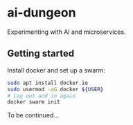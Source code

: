 # ai-dungeon
Experimenting with AI and microservices.

## Getting started

Install docker and set up a swarm:

```sh
sudo apt install docker.io
sudo usermod -aG docker ${USER}
# Log out and in again
docker swarm init
```

To be continued...